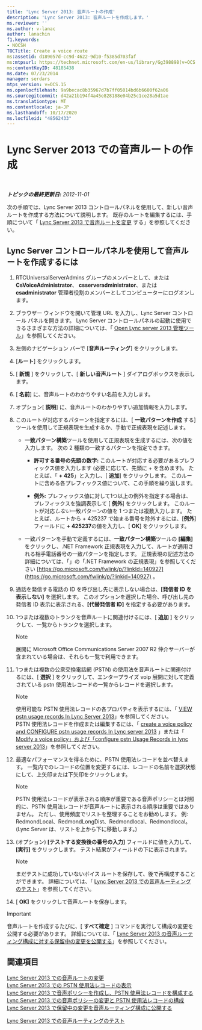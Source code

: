 ```yaml
---
title: 'Lync Server 2013: 音声ルートの作成'
description: 'Lync Server 2013: 音声ルートを作成します。'
ms.reviewer: ''
ms.author: v-lanac
author: lanachin
f1.keywords:
- NOCSH
TOCTitle: Create a voice route
ms:assetid: d189057d-cc9d-4622-9d10-f5385d703faf
ms:mtpsurl: https://technet.microsoft.com/en-us/library/Gg398898(v=OCS.15)
ms:contentKeyID: 48185438
ms.date: 07/23/2014
manager: serdars
mtps_version: v=OCS.15
ms.openlocfilehash: 9a9becac8b35967d7b7ff05014bd6b6600f62a06
ms.sourcegitcommit: d42a21b194f4a45e828188e04b25c1ce28a5d1ae
ms.translationtype: MT
ms.contentlocale: ja-JP
ms.lasthandoff: 10/17/2020
ms.locfileid: "48562433"
---
```

# <a name="create-a-voice-route-in-lync-server-2013"></a>Lync Server 2013 での音声ルートの作成

<div data-xmlns="http://www.w3.org/1999/xhtml">

<div class="topic" data-xmlns="http://www.w3.org/1999/xhtml" data-msxsl="urn:schemas-microsoft-com:xslt" data-cs="https://msdn.microsoft.com/">

<div data-asp="https://msdn2.microsoft.com/asp">



</div>

<div id="mainSection">

<div id="mainBody">

<span> </span>

_**トピックの最終更新日:** 2012-11-01_

次の手順では、Lync Server 2013 コントロールパネルを使用して、新しい音声ルートを作成する方法について説明します。 既存のルートを編集するには、手順について「 [Lync Server 2013 で音声ルートを変更](lync-server-2013-modify-a-voice-route.md) する」を参照してください。

<div>

## <a name="to-create-a-voice-route-by-using-the-lync-server-control-panel"></a>Lync Server コントロールパネルを使用して音声ルートを作成するには

1.  RTCUniversalServerAdmins グループのメンバーとして、または **CsVoiceAdministrator**、 **csserveradministrator**、または **csadministrator** 管理者役割のメンバーとしてコンピューターにログオンします。

2.  ブラウザー ウィンドウを開いて管理 URL を入力し、Lync Server コントロール パネルを開きます。 Lync Server コントロールパネルの起動に使用できるさまざまな方法の詳細については、「 [Open Lync server 2013 管理ツール](lync-server-2013-open-lync-server-administrative-tools.md)」を参照してください。

3.  左側のナビゲーション バーで [**音声ルーティング**] をクリックします。

4.  [**ルート**] をクリックします。

5.  [ **新規** ] をクリックして、[ **新しい音声ルート** ] ダイアログボックスを表示します。

6.  [ **名前**] に、音声ルートのわかりやすい名前を入力します。

7.  オプション[ **説明**] に、音声ルートのわかりやすい追加情報を入力します。

8.  このルートが対応するパターンを指定するには、[ **一致パターンを作成** する] ツールを使用して正規表現を生成するか、手動で正規表現を記述します。
    
      - **一致パターン構築**ツールを使用して正規表現を生成するには、次の値を入力します。 次の 2 種類の一致するパターンを指定できます。
        
          - **許可する番号の先頭の数字:** このルートが対応する必要があるプレフィックス値を入力します (必要に応じて、先頭に + を含めます)。 たとえば、「 **+ 425**」と入力し、[ **追加**] をクリックします。 このルートに含める各プレフィックス値について、この手順を繰り返します。
        
          - **例外:** プレフィックス値に対して1つ以上の例外を指定する場合は、プレフィックスを強調表示して [ **例外**] をクリックします。 このルートが対応*しない*一致パターンの値を 1 つまたは複数入力します。 たとえば、ルートから + 425237 で始まる番号を除外するには、[**例外**] フィールドに **+ 425237**の値を入力し、[ **OK**] をクリックします。
    
      - 一致パターンを手動で定義するには、**一致パターン構築**ツールの **[編集]** をクリックし、.NET Framework 正規表現を入力して、ルートが適用される相手電話番号の一致パターンを指定します。 正規表現の記述方法の詳細については、「」の「.NET Framework の正規表現」を参照してください [https://go.microsoft.com/fwlink/p/?linkId=140927](https://go.microsoft.com/fwlink/p/?linkid=140927) 。

9.  通話を発信する電話の ID を呼び出し先に表示しない場合は、**[発信者 ID を表示しない]** を選択します。 このオプションを選択した場合、呼び出し先の発信者 ID 表示に表示される、**[代替発信者 ID]** を指定する必要があります。

10. 1つまたは複数のトランクを音声ルートに関連付けるには、[ **追加** ] をクリックして、一覧からトランクを選択します。
    
    <div>
    

    > [!NOTE]  
    > 展開に Microsoft Office Communications Server 2007 R2 仲介サーバーが含まれている場合は、それらも一覧で利用できます。

    
    </div>

11. 1つまたは複数の公衆交換電話網 (PSTN) の使用法を音声ルートに関連付けるには、[ **選択** ] をクリックして、エンタープライズ voip 展開に対して定義されている pstn 使用法レコードの一覧からレコードを選択します。
    
    <div>
    

    > [!NOTE]  
    > 使用可能な PSTN 使用法レコードの各プロパティを表示するには、「 <A href="lync-server-2013-view-pstn-usage-records.md">VIEW pstn usage records In Lync Server 2013</A>」を参照してください。<BR>PSTN 使用法レコードを作成または編集するには、「 <A href="lync-server-2013-create-a-voice-policy-and-configure-pstn-usage-records.md">create a voice policy and CONFIGURE pstn usage records In Lync server 2013</A> 」または「 <A href="lync-server-2013-modify-a-voice-policy-and-configure-pstn-usage-records.md">Modify a voice policy」および「configure pstn Usage Records in lync server 2013</A>」を参照してください。

    
    </div>

12. 最適なパフォーマンスを得るために、PSTN 使用法レコードを並べ替えます。 一覧内でのレコードの位置を変更するには、レコードの名前を選択状態にして、上矢印または下矢印をクリックします。
    
    <div>
    

    > [!NOTE]  
    > PSTN 使用法レコードが表示される順序が重要である音声ポリシーとは対照的に、PSTN 使用法レコードが音声ルートに表示される順序は重要ではありません。 ただし、使用頻度でリストを整理することをお勧めします。 例: RedmondLocal、RedmondLongDist、Redmondlocal、Redmondlocal。 (Lync Server は、リストを上から下に移動します。)

    
    </div>

13. (オプション) **[テストする変換後の番号の入力]** フィールドに値を入力して、**[実行]** をクリックします。 テスト結果がフィールドの下に表示されます。
    
    <div>
    

    > [!NOTE]  
    > まだテストに成功していないボイス ルートを保存して、後で再構成することができます。 詳細については、「 <A href="lync-server-2013-test-voice-routing.md">Lync Server 2013 での音声ルーティングのテスト</A>」を参照してください。

    
    </div>

14. [ **OK]** をクリックして音声ルートを保存します。

<div>


> [!IMPORTANT]  
> 音声ルートを作成するたびに、[ <STRONG>すべて確定</STRONG> ] コマンドを実行して構成の変更を公開する必要があります。 詳細については、「 <A href="lync-server-2013-publish-pending-changes-to-the-voice-routing-configuration.md">Lync Server 2013 の音声ルーティング構成に対する保留中の変更を公開する</A>」を参照してください。



</div>

</div>

<div>

## <a name="see-also"></a>関連項目


[Lync Server 2013 での音声ルートの変更](lync-server-2013-modify-a-voice-route.md)  
[Lync Server 2013 での PSTN 使用法レコードの表示](lync-server-2013-view-pstn-usage-records.md)  
[Lync Server 2013 で音声ポリシーを作成し、PSTN 使用法レコードを構成する](lync-server-2013-create-a-voice-policy-and-configure-pstn-usage-records.md)  
[Lync Server 2013 での音声ポリシーの変更と PSTN 使用法レコードの構成](lync-server-2013-modify-a-voice-policy-and-configure-pstn-usage-records.md)  
[Lync Server 2013 で保留中の変更を音声ルーティング構成に公開する](lync-server-2013-publish-pending-changes-to-the-voice-routing-configuration.md)  


[Lync Server 2013 での音声ルーティングのテスト](lync-server-2013-test-voice-routing.md)  
  

</div>

</div>

<span> </span>

</div>

</div>

</div>

